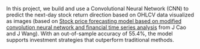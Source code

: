 In this project, we build and use a Convolutional Neural Network (CNN) to predict the next-day stock return direction based on OHLCV data visualized as images (based on [Stock price forecasting model based on modified convolution neural network and financial time series analysis](https://onlinelibrary.wiley.com/doi/abs/10.1002/dac.3987) from J Cao and J Wang). With an out-of-sample accuracy of 55.4%, the model supports investment strategies that outperform traditional methods.
